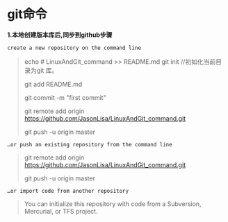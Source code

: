 # **git命令**

**1.本地创建版本库后,同步到github步骤**

	create a new repository on the command line


>
>echo # LinuxAndGit_command >> README.md
>git init  //初如化当前目录为git 库。
>
>git add README.md
>
>git commit -m "first commit"
>
>git remote add origin https://github.com/JasonLisa/LinuxAndGit_command.git
>
>git push -u origin master

	…or push an existing repository from the command line

>git remote add origin https://github.com/JasonLisa/LinuxAndGit_command.git
>
>git push -u origin master

	…or import code from another repository

>You can initialize this repository with code from a Subversion, Mercurial, or TFS project.